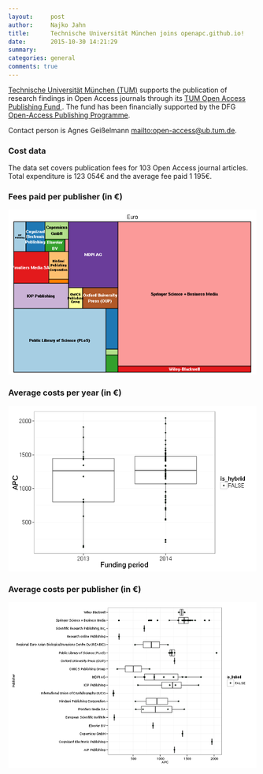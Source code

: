 ```yaml
---
layout:     post
author:		Najko Jahn
title:      Technische Universität München joins openapc.github.io!
date:       2015-10-30 14:21:29
summary:    
categories: general
comments: true
---
```




[Technische Universität München (TUM)](https://www.tum.de/en/homepage/) supports the publication of research findings in Open Access journals through its [TUM Open Access Publishing Fund
](https://www.ub.tum.de/en/publishing-fund). The fund has been financially supported by the DFG [Open-Access Publishing Programme](http://www.dfg.de/en/research_funding/programmes/infrastructure/lis/funding_opportunities/open_access_publishing/index.html).

Contact person is Agnes Geißelmann <mailto:open-access@ub.tum.de>.

### Cost data



The data set covers publication fees for 103 Open Access journal articles. Total expenditure is 123 054€ and the average fee paid 1 195€.

### Fees paid per publisher (in €)

![plot of chunk tree_tum](/figure/tree_tum-1.png) 

###  Average costs per year (in €)

![plot of chunk box_tum_year](/figure/box_tum_year-1.png) 

###  Average costs per publisher (in €)

![plot of chunk box_tum_publisher](/figure/box_tum_publisher-1.png) 
